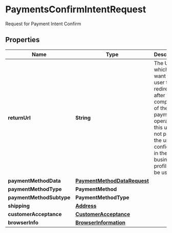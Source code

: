 

# PaymentsConfirmIntentRequest

Request for Payment Intent Confirm

## Properties

| Name | Type | Description | Notes |
|------------ | ------------- | ------------- | -------------|
|**returnUrl** | **String** | The URL to which you want the user to be redirected after the completion of the payment operation If this url is not passed, the url configured in the business profile will be used |  [optional] |
|**paymentMethodData** | [**PaymentMethodDataRequest**](PaymentMethodDataRequest.md) |  |  |
|**paymentMethodType** | **PaymentMethod** |  |  |
|**paymentMethodSubtype** | **PaymentMethodType** |  |  |
|**shipping** | [**Address**](Address.md) |  |  [optional] |
|**customerAcceptance** | [**CustomerAcceptance**](CustomerAcceptance.md) |  |  [optional] |
|**browserInfo** | [**BrowserInformation**](BrowserInformation.md) |  |  [optional] |



